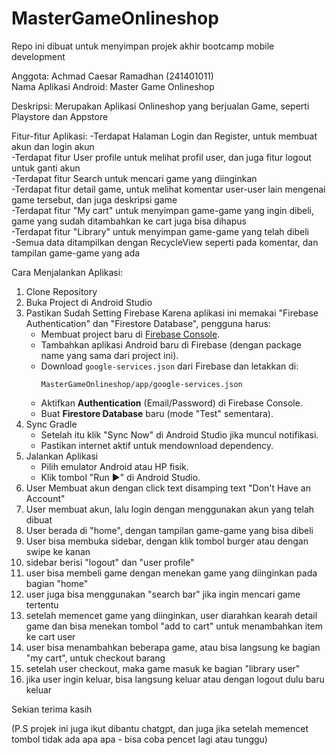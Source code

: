 # MasterGameOnlineshop
Repo ini dibuat untuk menyimpan projek akhir bootcamp mobile development

Anggota: Achmad Caesar Ramadhan (241401011)  
Nama Aplikasi Android: Master Game Onlineshop

Deskripsi:
Merupakan Aplikasi Onlineshop yang berjualan Game, seperti Playstore dan Appstore


Fitur-fitur Aplikasi:
-Terdapat Halaman Login dan Register, untuk membuat akun dan login akun  
-Terdapat fitur User profile untuk melihat profil user, dan juga fitur logout untuk ganti akun  
-Terdapat fitur Search untuk mencari game yang diinginkan  
-Terdapat fitur detail game, untuk melihat komentar user-user lain mengenai game tersebut, dan juga deskripsi game   
-Terdapat fitur "My cart" untuk menyimpan game-game yang ingin dibeli, game yang sudah ditambahkan ke cart juga bisa dihapus  
-Terdapat fitur "Library" untuk menyimpan game-game yang telah dibeli  
-Semua data ditampilkan dengan RecycleView seperti pada komentar, dan tampilan game-game yang ada


Cara Menjalankan Aplikasi:
1. Clone Repository
2. Buka Project di Android Studio
3. Pastikan Sudah Setting Firebase
   Karena aplikasi ini memakai "Firebase Authentication" dan "Firestore Database", pengguna harus:
   - Membuat project baru di [Firebase Console](https://console.firebase.google.com/).
   - Tambahkan aplikasi Android baru di Firebase (dengan package name yang sama dari project ini).
   - Download `google-services.json` dari Firebase dan letakkan di:
     ```
     MasterGameOnlineshop/app/google-services.json
     ```
   - Aktifkan **Authentication** (Email/Password) di Firebase Console.
   - Buat **Firestore Database** baru (mode "Test" sementara).
4. Sync Gradle
   - Setelah itu klik "Sync Now" di Android Studio jika muncul notifikasi.
   - Pastikan internet aktif untuk mendownload dependency.
5. Jalankan Aplikasi
   - Pilih emulator Android atau HP fisik.
   - Klik tombol "Run ▶️" di Android Studio.
6. User Membuat akun dengan click text disamping text "Don't Have an Account"
7. User membuat akun, lalu login dengan menggunakan akun yang telah dibuat
8. User berada di "home", dengan tampilan game-game yang bisa dibeli
9. User bisa membuka sidebar, dengan klik tombol burger atau dengan swipe ke kanan
10. sidebar berisi "logout" dan "user profile"
11. user bisa membeli game dengan menekan game yang diinginkan pada bagian "home"
12. user juga bisa menggunakan "search bar" jika ingin mencari game tertentu
13. setelah memencet game yang diinginkan, user diarahkan kearah detail game dan bisa menekan tombol "add to cart" untuk menambahkan item ke cart user
14. user bisa menambahkan beberapa game, atau bisa langsung ke bagian "my cart", untuk checkout barang
15. setelah user checkout, maka game masuk ke bagian "library user"
16. jika user ingin keluar, bisa langsung keluar atau dengan logout dulu baru keluar


Sekian terima kasih

(P.S projek ini juga ikut dibantu chatgpt, dan juga jika setelah memencet tombol tidak ada apa apa - bisa coba pencet lagi atau tunggu)
